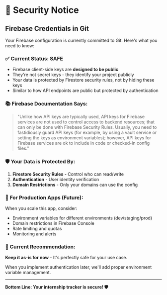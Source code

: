 # 🔐 Security Notice

## Firebase Credentials in Git

Your Firebase configuration is currently committed to Git. Here's what you need to know:

### ✅ **Current Status: SAFE**
- Firebase client-side keys are **designed to be public**
- They're not secret keys - they identify your project publicly
- Your data is protected by Firestore security rules, not by hiding these keys
- Similar to how API endpoints are public but protected by authentication

### 📚 **Firebase Documentation Says:**
> "Unlike how API keys are typically used, API keys for Firebase services are not used to control access to backend resources; that can only be done with Firebase Security Rules. Usually, you need to fastidiously guard API keys (for example, by using a vault service or setting the keys as environment variables); however, API keys for Firebase services are ok to include in code or checked-in config files."

### 🛡️ **Your Data is Protected By:**
1. **Firestore Security Rules** - Control who can read/write
2. **Authentication** - User identity verification  
3. **Domain Restrictions** - Only your domains can use the config

### 🚀 **For Production Apps (Future):**
When you scale this app, consider:
- Environment variables for different environments (dev/staging/prod)
- Domain restrictions in Firebase Console
- Rate limiting and quotas
- Monitoring and alerts

### 🔧 **Current Recommendation:**
**Keep it as-is for now** - It's perfectly safe for your use case.

When you implement authentication later, we'll add proper environment variable management.

---

**Bottom Line: Your internship tracker is secure! 🛡️**
